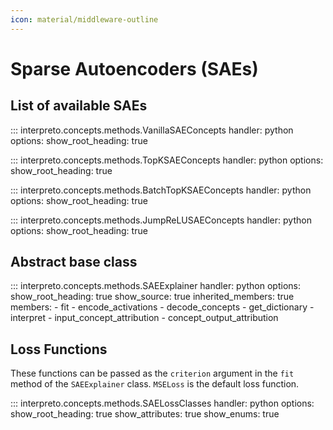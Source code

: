 ```yaml
---
icon: material/middleware-outline
---
```


# Sparse Autoencoders (SAEs)


## List of available SAEs

::: interpreto.concepts.methods.VanillaSAEConcepts
    handler: python
    options:
      show_root_heading: true

::: interpreto.concepts.methods.TopKSAEConcepts
    handler: python
    options:
      show_root_heading: true

::: interpreto.concepts.methods.BatchTopKSAEConcepts
    handler: python
    options:
      show_root_heading: true

::: interpreto.concepts.methods.JumpReLUSAEConcepts
    handler: python
    options:
      show_root_heading: true


## Abstract base class

::: interpreto.concepts.methods.SAEExplainer
    handler: python
    options:
      show_root_heading: true
      show_source: true
      inherited_members: true
      members:
        - fit
        - encode_activations
        - decode_concepts
        - get_dictionary
        - interpret
        - input_concept_attribution
        - concept_output_attribution

## Loss Functions

These functions can be passed as the `criterion` argument in the `fit` method of the `SAEExplainer` class. `MSELoss` is the default loss function.

::: interpreto.concepts.methods.SAELossClasses
    handler: python
    options:
      show_root_heading: true
      show_attributes: true
      show_enums: true
